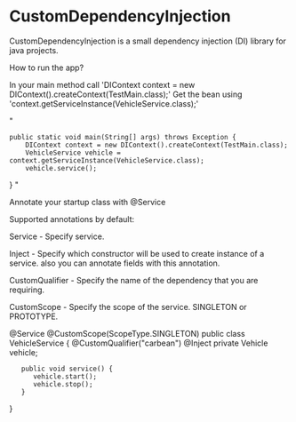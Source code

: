 # CustomDependencyInjection
CustomDependencyInjection is a small dependency injection (DI) library for java projects.

How to run the app?

In your main method call 'DIContext context = new DIContext().createContext(TestMain.class);'
Get the bean using 'context.getServiceInstance(VehicleService.class);'

"
	
	public static void main(String[] args) throws Exception {	
		DIContext context = new DIContext().createContext(TestMain.class);
		VehicleService vehicle = context.getServiceInstance(VehicleService.class);
		vehicle.service();
   }
"

Annotate your startup class with @Service

Supported annotations by default:

Service - Specify service.

Inject - Specify which constructor will be used to create instance of a service. also you can annotate fields with this annotation.

CustomQualifier - Specify the name of the dependency that you are requiring.

CustomScope - Specify the scope of the service. SINGLETON or PROTOTYPE.

@Service
@CustomScope(ScopeType.SINGLETON)
public class VehicleService {
	@CustomQualifier("carbean")
	@Inject
	private Vehicle vehicle;

	   public void service() {
	      vehicle.start();
	      vehicle.stop();
	   }

}
